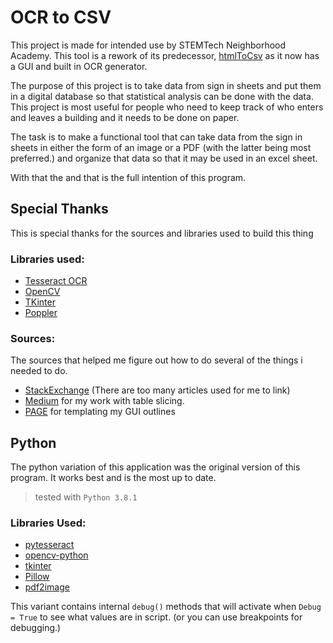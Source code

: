 # OCR to CSV
This project is made for intended use by STEMTech Neighborhood Academy. This tool is a rework of its predecessor, [htmlToCsv](https://github.com/rad10/htmlToCsv) as it now has a GUI and built in OCR generator.

The purpose of this project is to take data from sign in sheets and put them in a digital database so that statistical analysis can be done with the data. This project is most useful for people who need to keep track of who enters and leaves a building and it needs to be done on paper.

The task is to make a functional tool that can take data from the sign in sheets in either the form of an image or a PDF (with the latter being most preferred.) and organize that data so that it may be used in an excel sheet.

With that the 
and that is the full intention of this program.
## Special Thanks
This is special thanks for the sources and libraries used to build this thing
### Libraries used:

 - [Tesseract OCR](https://github.com/tesseract-ocr/tesseract)
 - [OpenCV](https://opencv.org/)
 - [TKinter](https://docs.python.org/3/library/tkinter.html)
 - [Poppler](https://poppler.freedesktop.org/)
### Sources:
The sources that helped me figure out how to do several of the things i needed to do.
 - [StackExchange](https://stackexchange.com/) (There are too many articles used for me to link)
 - [Medium](https://medium.com/coinmonks/a-box-detection-algorithm-for-any-image-containing-boxes-756c15d7ed26) for my work with table slicing.
 - [PAGE](http://page.sourceforge.net/) for templating my GUI outlines

## Python
The python variation of this application was the original version of this program. It works best and is the most up to date.
> tested with `Python 3.8.1`

### Libraries Used:

 - [pytesseract](https://pypi.org/project/pytesseract/)
 - [opencv-python](https://pypi.org/project/opencv-python/)
 - [tkinter](https://docs.python.org/3/library/tkinter.html)
 - [Pillow](https://pypi.org/project/Pillow/2.2.1/)
 - [pdf2image](https://github.com/Belval/pdf2image)

This variant contains internal `debug()` methods that will activate when `Debug = True` to see what values are in script. (or you can use breakpoints for debugging.)
